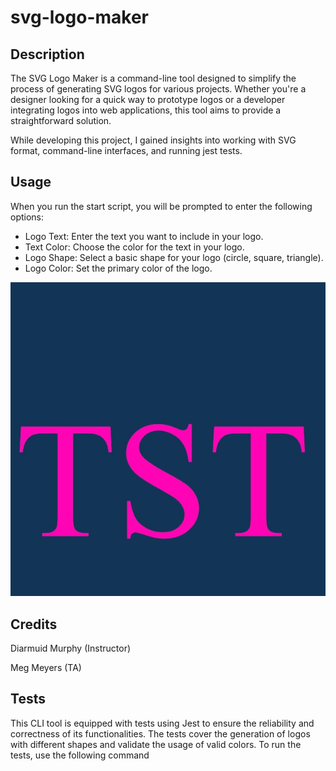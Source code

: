 # svg-logo-maker

## Description

The SVG Logo Maker is a command-line tool designed to simplify the process of generating SVG logos for various projects. Whether you're a designer looking for a quick way to prototype logos or a developer integrating logos into web applications, this tool aims to provide a straightforward solution.

While developing this project, I gained insights into working with SVG format, command-line interfaces, and running jest tests.

## Usage

When you run the start script, you will be prompted to enter the following options:

* Logo Text: Enter the text you want to include in your logo.
* Text Color: Choose the color for the text in your logo.
* Logo Shape: Select a basic shape for your logo (circle, square, triangle).
* Logo Color: Set the primary color of the logo. 

![example logo created by this cli](assets/examplesvg.jpg)

## Credits

Diarmuid Murphy (Instructor) 

Meg Meyers (TA)

## Tests

This CLI tool is equipped with tests using Jest to ensure the reliability and correctness of its functionalities. The tests cover the generation of logos with different shapes and validate the usage of valid colors. To run the tests, use the following command